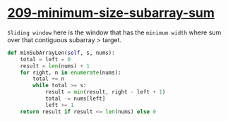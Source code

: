 # [209-minimum-size-subarray-sum](https://leetcode.com/problems/minimum-size-subarray-sum/)

`Sliding window` here is the window that has the `minimum width` where sum over that contiguous subarray > target.

```python
def minSubArrayLen(self, s, nums):
    total = left = 0
    result = len(nums) + 1
    for right, n in enumerate(nums):
        total += n
        while total >= s:
            result = min(result, right - left + 1)
            total -= nums[left]
            left += 1
    return result if result <= len(nums) else 0
```
